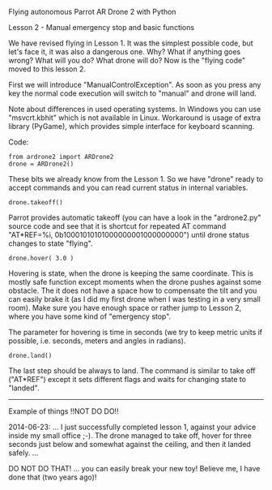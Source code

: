 Flying autonomous Parrot AR Drone 2 with Python

Lesson 2 - Manual emergency stop and basic functions

We have revised flying in Lesson 1. It was the simplest possible code, but
let's face it, it was also a dangerous one. Why? What if anything goes wrong?
What will you do? What drone will do? Now is the "flying code" moved to this
lesson 2.

First we will introduce "ManualControlException". As soon as you press
any key the normal code execution will switch to "manual" and drone will land.

Note about differences in used operating systems. In Windows you can use
"msvcrt.kbhit" which is not available in Linux. Workaround is usage of extra
library (PyGame), which provides simple interface for keyboard scanning.


Code:

    from ardrone2 import ARDrone2
    drone = ARDrone2()

These bits we already know from the Lesson 1. So we have "drone" ready to
accept commands and you can read current status in internal variables.

    drone.takeoff()

Parrot provides automatic takeoff (you can have a look in the "ardrone2.py"
source code and see that it is shortcut for repeated AT command "AT*REF=%i,
0b10001010101000000001000000000") until drone status changes to state
"flying".

    drone.hover( 3.0 )

Hovering is state, when the drone is keeping the same coordinate. This is
mostly safe function except moments when the drone pushes against some obstacle.
The it does not have a space how to compensate the tilt and you can easily
brake it (as I did my first drone when I was testing in a very small room).
Make sure you have enough space or rather jump to Lesson 2, where you have
some kind of "emergency stop".

The parameter for hovering is time in seconds (we try to keep metric units if
possible, i.e. seconds, meters and angles in radians).

    drone.land()

The last step should be always to land. The command is similar to take off
("AT*REF") except it sets different flags and waits for changing state to
"landed".

----------------------

Example of things !!NOT DO DO!!

2014-06-23:
... I just successfully completed lesson 1, against your advice inside my small office ;-).
The drone managed to take off, hover for three seconds just below and somewhat against the ceiling, and then it landed safely.
... 

DO NOT DO THAT! ... you can easily break your new toy! Believe me, I have done that (two years ago)!

